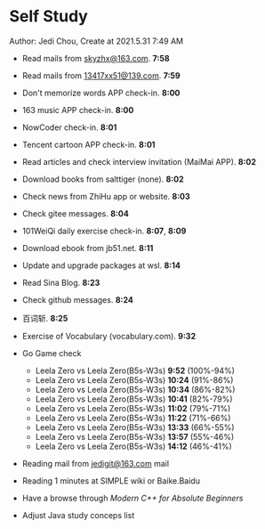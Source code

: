 # Self Study

Author: Jedi Chou, Create at 2021.5.31 7:49 AM

* Read mails from skyzhx@163.com. **7:58**
* Read mails from 13417xx51@139.com. **7:59**
* Don't memorize words APP check-in. **8:00**
* 163 music APP check-in. **8:00**
* NowCoder check-in. **8:01**
* Tencent cartoon APP check-in. **8:01**
* Read articles and check interview invitation (MaiMai APP). **8:02**
* Download books from salttiger (none). **8:02**
* Check news from ZhiHu app or website. **8:03**
* Check gitee messages. **8:04**
* 101WeiQi daily exercise check-in. **8:07**, **8:09**
* Download ebook from jb51.net. **8:11**
* Update and upgrade packages at wsl. **8:14**
* Read Sina Blog. **8:23**
* Check github messages. **8:24**
* 百词斩. **8:25**
* Exercise of Vocabulary (vocabulary.com). **9:32**
* Go Game check
  * Leela Zero vs Leela Zero(B5s-W3s) **9:52** (100%-94%)
  * Leela Zero vs Leela Zero(B5s-W3s) **10:24** (91%-86%)
  * Leela Zero vs Leela Zero(B5s-W3s) **10:34** (86%-82%)
  * Leela Zero vs Leela Zero(B5s-W3s) **10:41** (82%-79%)
  * Leela Zero vs Leela Zero(B5s-W3s) **11:02** (79%-71%)
  * Leela Zero vs Leela Zero(B5s-W3s) **11:22** (71%-66%)
  * Leela Zero vs Leela Zero(B5s-W3s) **13:33** (66%-55%)
  * Leela Zero vs Leela Zero(B5s-W3s) **13:57** (55%-46%)
  * Leela Zero vs Leela Zero(B5s-W3s) **14:12** (46%-41%)
* Reading mail from jedigit@163.com mail

* Reading 1 minutes at SIMPLE wiki or Baike.Baidu
* Have a browse through *Modern C++ for Absolute Beginners*
* Adjust Java study conceps list
